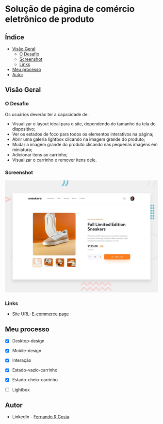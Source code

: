 # Solução de página de comércio eletrônico de produto


## Índice

- [Visão Geral](#visão-geral)
  - [O Desafio](#o-desafio)
  - [Screenshot](#screenshot)
  - [Links](#links)
- [Meu processo](#meu-processo)
- [Autor](#autor)


## Visão Geral

### O Desafio

Os usuários deverão ter a capacidade de:

- Visualizar o layout ideal para o site, dependendo do tamanho da tela do dispositivo;
- Ver os estados de foco para todos os elementos interativos na página;
- Abrir uma galeria lightbox clicando na imagem grande do produto;
- Mudar a imagem grande do produto clicando nas pequenas imagens em miniatura;
- Adicionar itens ao carrinho;
- Visualizar o carrinho e remover itens dele.


### Screenshot

![](./design/desktop-preview.jpg)


### Links

- Site URL: [E-commerce page](https://e-commerce-page-lovat.vercel.app/)


## Meu processo

- [x] Desktop-design
- [x] Mobile-design
- [x] Interação
- [x] Estado-vazio-carrinho
- [x] Estado-cheio-carrinho
- [ ] Lightbox


## Autor

- LinkedIn - [Fernando R Costa](https://www.linkedin.com/in/fernando-r-costa/)
